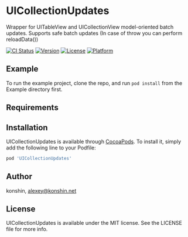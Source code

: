 # UICollectionUpdates

Wrapper for UITableView and UICollectionView model-oriented batch updates. Supports safe batch updates (In case of throw you can perform reloadData())

[![CI Status](https://img.shields.io/travis/konshin/UICollectionUpdates.svg?style=flat)](https://travis-ci.org/konshin/UICollectionUpdates)
[![Version](https://img.shields.io/cocoapods/v/UICollectionUpdates.svg?style=flat)](https://cocoapods.org/pods/UICollectionUpdates)
[![License](https://img.shields.io/cocoapods/l/UICollectionUpdates.svg?style=flat)](https://cocoapods.org/pods/UICollectionUpdates)
[![Platform](https://img.shields.io/cocoapods/p/UICollectionUpdates.svg?style=flat)](https://cocoapods.org/pods/UICollectionUpdates)

## Example

To run the example project, clone the repo, and run `pod install` from the Example directory first.

## Requirements

## Installation

UICollectionUpdates is available through [CocoaPods](https://cocoapods.org). To install
it, simply add the following line to your Podfile:

```ruby
pod 'UICollectionUpdates'
```

## Author

konshin, alexey@konshin.net

## License

UICollectionUpdates is available under the MIT license. See the LICENSE file for more info.
